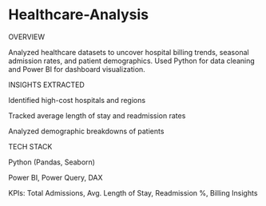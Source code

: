 # Healthcare-Analysis

OVERVIEW

Analyzed healthcare datasets to uncover hospital billing trends, seasonal admission rates, and patient demographics. Used Python for data cleaning and Power BI for dashboard visualization.


INSIGHTS EXTRACTED

Identified high-cost hospitals and regions

Tracked average length of stay and readmission rates

Analyzed demographic breakdowns of patients


TECH STACK

Python (Pandas, Seaborn)

Power BI, Power Query, DAX

KPIs: Total Admissions, Avg. Length of Stay, Readmission %, Billing Insights
